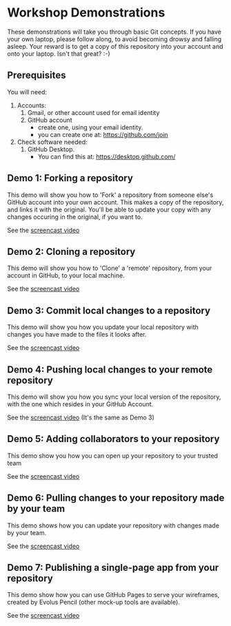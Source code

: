 # Workshop Demonstrations

These demonstrations will take you through basic Git concepts. If you have your own laptop, please follow along, to avoid becoming drowsy and falling asleep. Your reward is to get a copy of this repository into your account and onto your laptop. Isn't that great? :-)

## Prerequisites

You will need:

1. Accounts:
   1. Gmail, or other account used for email identity
   2. GitHub account 
      - create one, using your email identity.
      - you can create one at: https://github.com/join
2. Check software needed:
   1. GitHub Desktop. 
      - You can find this at: https://desktop.github.com/

## Demo 1: Forking a repository

This demo will show you how to 'Fork' a repository from someone else's GitHub account into your own account. This makes a copy of the repository, and links it with the original. You'll be able to update your copy with any changes occuring in the original, if you want to.

See the [screencast video](./screencasts/demo_1.m4v)

## Demo 2: Cloning a repository

This demo will show you how to 'Clone' a 'remote' repository, from your account in GitHub, to your local machine. 

See the [screencast video](./screencasts/demo_2.m4v)

## Demo 3: Commit local changes to a repository

This demo will show you how you update your local repository with changes you have made to the files it looks after.

See the [screencast video](./screencasts/demo_3_4.m4v)

## Demo 4: Pushing local changes to your remote repository 

This demo will show you how you sync your local version of the repository, with the one which resides in your GitHub Account.

See the [screencast video](./screencasts/demo_3_4.m4v) (It's the same as Demo 3)

## Demo 5: Adding collaborators to your repository

This demo show you how you can open up your repository to your trusted team

See the [screencast video](./screencasts/demo_5.m4v)

## Demo 6: Pulling changes to your repository made by your team

This demo shows how you can update your repository with changes made by your team.

See the [screencast video](./screencasts/demo_6.m4v)

## Demo 7: Publishing a single-page app from your repository

This demo show how you can use GitHub Pages to serve your wireframes, created by Evolus Pencil (other mock-up tools are available).

See the [screencast video](./screencasts/demo_7.m4v)

